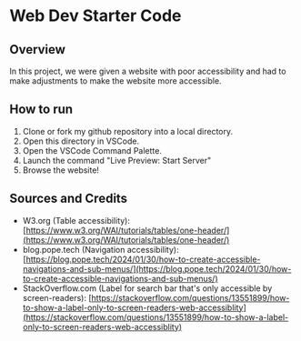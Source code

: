 # Web Dev Starter Code

## Overview

In this project, we were given a website with poor accessibility and had to make 
adjustments to make the website more accessible.

## How to run
1. Clone or fork my github repository into a local directory.
2. Open this directory in VSCode.
3. Open the VSCode Command Palette.
4. Launch the command "Live Preview: Start Server"
5. Browse the website!

## Sources and Credits

- W3.org (Table accessibility): [https://www.w3.org/WAI/tutorials/tables/one-header/](https://www.w3.org/WAI/tutorials/tables/one-header/)
- blog.pope.tech (Navigation accessibility): [https://blog.pope.tech/2024/01/30/how-to-create-accessible-navigations-and-sub-menus/](https://blog.pope.tech/2024/01/30/how-to-create-accessible-navigations-and-sub-menus/)
- StackOverflow.com (Label for search bar that's only accessible by screen-readers): [https://stackoverflow.com/questions/13551899/how-to-show-a-label-only-to-screen-readers-web-accessiblity](https://stackoverflow.com/questions/13551899/how-to-show-a-label-only-to-screen-readers-web-accessiblity)


